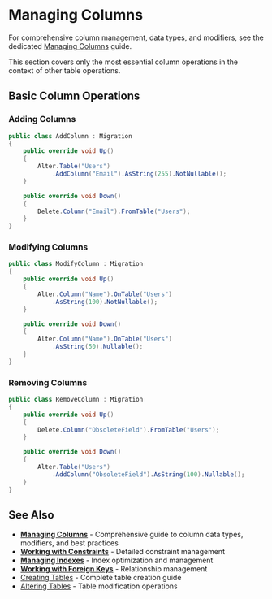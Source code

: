 # Managing Columns

For comprehensive column management, data types, and modifiers, see the dedicated [Managing Columns](/guide/managing-columns) guide.

This section covers only the most essential column operations in the context of other table operations.

## Basic Column Operations

### Adding Columns

```csharp
public class AddColumn : Migration
{
    public override void Up()
    {
        Alter.Table("Users")
            .AddColumn("Email").AsString(255).NotNullable();
    }

    public override void Down()
    {
        Delete.Column("Email").FromTable("Users");
    }
}
```

### Modifying Columns

```csharp
public class ModifyColumn : Migration
{
    public override void Up()
    {
        Alter.Column("Name").OnTable("Users")
            .AsString(100).NotNullable();
    }

    public override void Down()
    {
        Alter.Column("Name").OnTable("Users")
            .AsString(50).Nullable();
    }
}
```

### Removing Columns

```csharp
public class RemoveColumn : Migration
{
    public override void Up()
    {
        Delete.Column("ObsoleteField").FromTable("Users");
    }

    public override void Down()
    {
        Alter.Table("Users")
            .AddColumn("ObsoleteField").AsString(100).Nullable();
    }
}
```

## See Also

- **[Managing Columns](/guide/managing-columns)** - Comprehensive guide to column data types, modifiers, and best practices
- **[Working with Constraints](/guide/working-with-constraints)** - Detailed constraint management
- **[Managing Indexes](/guide/managing-indexes)** - Index optimization and management
- **[Working with Foreign Keys](/guide/working-with-foreign-keys)** - Relationship management
- [Creating Tables](create-tables.md) - Complete table creation guide
- [Altering Tables](alter-tables.md) - Table modification operations